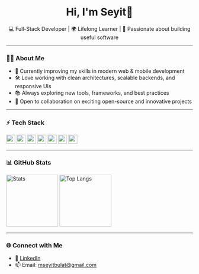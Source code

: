 <h1 align="center">Hi, I'm Seyit👋</h1>

<p align="center">
💻 Full-Stack Developer | 🌍 Lifelong Learner | 🚀 Passionate about building useful software
</p>

---

### 👨‍💻 About Me
- 🌱 Currently improving my skills in modern web & mobile development  
- 🛠️ Love working with clean architectures, scalable backends, and responsive UIs  
- 📚 Always exploring new tools, frameworks, and best practices  
- 🤝 Open to collaboration on exciting open-source and innovative projects  

---

### ⚡ Tech Stack
<p>
  <img src="https://cdn.jsdelivr.net/gh/devicons/devicon/icons/dotnet/dotnet-original.svg" height="24" />
  <img src="https://cdn.jsdelivr.net/gh/devicons/devicon/icons/react/react-original.svg" height="24" />
  <img src="https://cdn.jsdelivr.net/gh/devicons/devicon/icons/nextjs/nextjs-original.svg" height="24" />
  <img src="https://cdn.jsdelivr.net/gh/devicons/devicon/icons/postgresql/postgresql-original.svg" height="24" />
  <img src="https://cdn.jsdelivr.net/gh/devicons/devicon/icons/docker/docker-original.svg" height="24" />
  <img src="https://cdn.jsdelivr.net/gh/devicons/devicon/icons/linux/linux-original.svg" height="24" />
  <img src="https://cdn.jsdelivr.net/gh/devicons/devicon/icons/figma/figma-original.svg" height="24" />
</p>

---

### 📊 GitHub Stats
<p>
  <img alt="Stats" src="https://github-readme-stats.vercel.app/api?username=YOUR_USERNAME&show_icons=true&theme=transparent" height="140" />
  <img alt="Top Langs" src="https://github-readme-stats.vercel.app/api/top-langs/?username=YOUR_USERNAME&layout=compact&theme=transparent" height="140" />
</p>

---

### 🌐 Connect with Me
- 💼 [LinkedIn](https://www.linkedin.com/in/seyitbulat)  
- 📫 Email: mseyitbulat@gmail.com